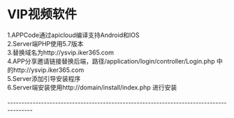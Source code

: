 # VIP视频软件</br>
1.APPCode通过apicloud编译支持Android和IOS</br>
2.Server端PHP使用5.7版本</br>
3.替换域名为http://ysvip.iker365.com</br>
4.APP分享邀请链接替换后端，路径/application/login/controller/Login.php  中的http://ysvip.iker365.com</br>
5.Server添加引导安装程序</br>
6.Server端安装使用http://domain/install/index.php 进行安装</br>
</br>
---------------------------------------------------------------------------------------</br>
